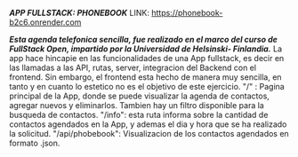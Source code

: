 ***APP FULLSTACK: PHONEBOOK*** 
LINK: https://phonebook-b2c6.onrender.com

***Esta agenda telefonica sencilla, fue realizado en el marco del curso de FullStack Open, impartido por la Universidad de Helsinski- Finlandia.*** 
La app hace hincapie en las funcionalidades de una App fullstack, es decir en las llamadas a las API, rutas, server, integracion del Backend con el frontend. Sin embargo, el frontend esta hecho de manera muy sencilla, en tanto y en cuanto lo estetico no es el objetivo de este ejercicio.
"/" : Pagina principal de la App, donde se puede visualizar la agenda de contactos, agregar nuevos y eliminarlos. Tambien hay un filtro disponible para la busqueda de contactos.
"/info": esta ruta informa sobre la cantidad de contactos agendados en la App, y ademas el dia y hora que se ha realizado la solicitud.
"/api/phobebook": Visualizacion de los contactos agendados en formato .json.
